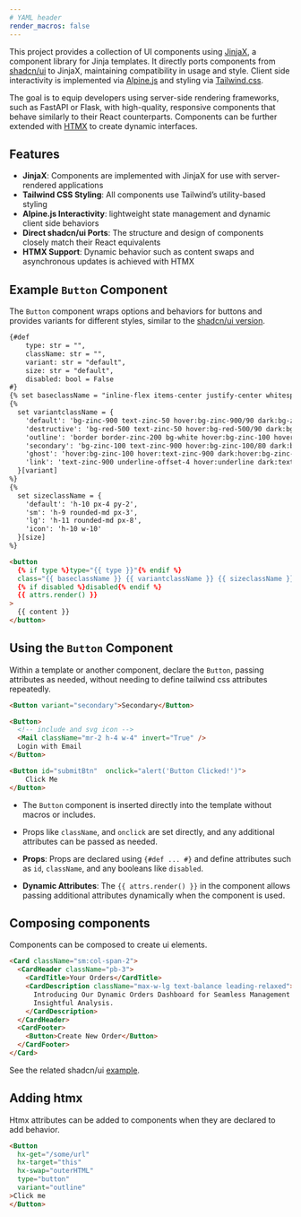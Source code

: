 ```yaml
---
# YAML header
render_macros: false
---
```

This project provides a collection of UI components using [JinjaX](https://jinjax.scaletti.dev/), a component library for Jinja templates.
It directly ports components from [shadcn/ui](https://ui.shadcn.com/) to JinjaX, maintaining compatibility in usage and style.
Client side interactivity is implemented via [Alpine.js](https://alpinejs.dev/) and styling via [Tailwind.css](https://tailwindcss.com/).

The goal is to equip developers using server-side rendering frameworks, such as FastAPI or Flask, with high-quality,
responsive components that behave similarly to their React counterparts. Components can be further extended with [HTMX](https://htmx.org/) to create dynamic interfaces.

## Features

- **JinjaX**: Components are implemented with JinjaX for use with server-rendered applications
- **Tailwind CSS Styling**: All components use Tailwind’s utility-based styling
- **Alpine.js Interactivity**: lightweight state management and dynamic client side behaviors
- **Direct shadcn/ui Ports**: The structure and design of components closely match their React equivalents
- **HTMX Support**: Dynamic behavior such as content swaps and asynchronous updates is achieved with HTMX

## Example `Button` Component

The `Button` component wraps options and behaviors for buttons and provides variants for different styles, similar to the [shadcn/ui version](https://ui.shadcn.com/docs/components/button).

```html
{#def
    type: str = "",
    className: str = "",
    variant: str = "default",
    size: str = "default",
    disabled: bool = False
#}
{% set baseclassName = "inline-flex items-center justify-center whitespace-nowrap rounded-md text-sm font-medium ring-offset-white transition-colors focus-visible:outline-none focus-visible:ring-2 focus-visible:ring-zinc-950 focus-visible:ring-offset-2 disabled:pointer-events-none disabled:opacity-50 dark:ring-offset-zinc-950 dark:focus-visible:ring-zinc-300" %}
{%
  set variantclassName = {
    'default': 'bg-zinc-900 text-zinc-50 hover:bg-zinc-900/90 dark:bg-zinc-50 dark:text-zinc-900 dark:hover:bg-zinc-50/90',
    'destructive': 'bg-red-500 text-zinc-50 hover:bg-red-500/90 dark:bg-red-900 dark:text-zinc-50 dark:hover:bg-red-900/90',
    'outline': 'border border-zinc-200 bg-white hover:bg-zinc-100 hover:text-zinc-900 dark:text-zinc-50 dark:border-zinc-700 dark:bg-zinc-950 dark:hover:bg-zinc-800 dark:hover:text-zinc-50',
    'secondary': 'bg-zinc-100 text-zinc-900 hover:bg-zinc-100/80 dark:bg-zinc-800 dark:text-zinc-50 dark:hover:bg-zinc-800/80',
    'ghost': 'hover:bg-zinc-100 hover:text-zinc-900 dark:hover:bg-zinc-800 dark:hover:text-zinc-50',
    'link': 'text-zinc-900 underline-offset-4 hover:underline dark:text-zinc-50'
  }[variant]
%}
{%
  set sizeclassName = {
    'default': 'h-10 px-4 py-2',
    'sm': 'h-9 rounded-md px-3',
    'lg': 'h-11 rounded-md px-8',
    'icon': 'h-10 w-10'
  }[size]
%}

<button
  {% if type %}type="{{ type }}"{% endif %}
  class="{{ baseclassName }} {{ variantclassName }} {{ sizeclassName }} {{ className }}"
  {% if disabled %}disabled{% endif %}
  {{ attrs.render() }}
>
  {{ content }}
</button>
```

## Using the `Button` Component

Within a template or another component, declare the `Button`, passing attributes as needed, without needing to define tailwind css attributes repeatedly.

```html
<Button variant="secondary">Secondary</Button>

<Button>
  <!-- include and svg icon -->
  <Mail className="mr-2 h-4 w-4" invert="True" /> 
  Login with Email
</Button>

<Button id="submitBtn"  onclick="alert('Button Clicked!')">
    Click Me
</Button>
```

- The `Button` component is inserted directly into the template without macros or includes.
- Props like `className`, and `onclick` are set directly, and any additional attributes can be passed as needed.

- **Props**: Props are declared using `{#def ... #}` and define attributes such as `id`, `className`, and any booleans
  like `disabled`.
- **Dynamic Attributes**: The `{{ attrs.render() }}` in the component allows passing additional
  attributes dynamically when the component is used.

## Composing components

Components can be composed to create ui elements.

```html
<Card className="sm:col-span-2">
  <CardHeader className="pb-3">
    <CardTitle>Your Orders</CardTitle>
    <CardDescription className="max-w-lg text-balance leading-relaxed">
      Introducing Our Dynamic Orders Dashboard for Seamless Management and
      Insightful Analysis.
    </CardDescription>
  </CardHeader>
  <CardFooter>
    <Button>Create New Order</Button>
  </CardFooter>
</Card>

```
See the related shadcn/ui [example](https://ui.shadcn.com/blocks).

## Adding htmx

Htmx attributes can be added to components when they are declared to add behavior.

```html
<Button
  hx-get="/some/url"
  hx-target="this"
  hx-swap="outerHTML"
  type="button"
  variant="outline"
>Click me
</Button>
```
